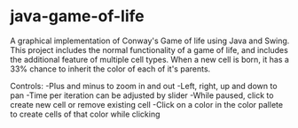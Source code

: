# java-game-of-life
A graphical implementation of Conway's Game of life using Java and Swing. This project includes the normal functionality 
of a game of life, and includes the additional feature of multiple cell types. When a new cell is born, it has a 33%
chance to inherit the color of each of it's parents. 

Controls:
-Plus and minus to zoom in and out
-Left, right, up and down to pan
-Time per iteration can be adjusted by slider
-While paused, click to create new cell or remove existing cell
-Click on a color in the color pallete to create cells of that color while clicking
